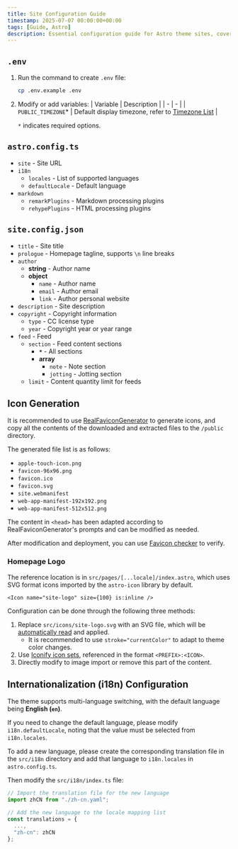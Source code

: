 ```yaml
---
title: Site Configuration Guide
timestamp: 2025-07-07 00:00:00+00:00
tags: [Guide, Astro]
description: Essential configuration guide for Astro theme sites, covering site settings, internationalization, and Markdown processing options.
---
```


## `.env`

1. Run the command to create `.env` file:
    ```sh
    cp .env.example .env
    ```
2. Modify or add variables:
    | Variable | Description |
    | - | - |
    | `PUBLIC_TIMEZONE`* | Default display timezone, refer to [Timezone List](https://en.wikipedia.org/wiki/List_of_tz_database_time_zones#List) |

    `*` indicates required options.

## `astro.config.ts`

- `site` - Site URL
- `i18n`
    - `locales` - List of supported languages
    - `defaultLocale` - Default language
- `markdown`
    - `remarkPlugins` - Markdown processing plugins
    - `rehypePlugins` - HTML processing plugins

## `site.config.json`

- `title` - Site title
- `prologue` - Homepage tagline, supports `\n` line breaks
- `author`
    - **string** - Author name
    - **object**
        - `name` - Author name
        - `email` - Author email
        - `link` - Author personal website
- `description` - Site description
- `copyright` - Copyright information
    - `type` - CC license type
    - `year` - Copyright year or year range
- `feed` - Feed
    - `section` - Feed content sections
        - **`*`** - All sections
        - **array**
            - `note` - Note section
            - `jotting` - Jotting section
    - `limit` - Content quantity limit for feeds

## Icon Generation

It is recommended to use [RealFaviconGenerator](https://realfavicongenerator.net/) to generate icons, and copy all the contents of the downloaded and extracted files to the `/public` directory.

The generated file list is as follows:

- `apple-touch-icon.png`
- `favicon-96x96.png`
- `favicon.ico`
- `favicon.svg`
- `site.webmanifest`
- `web-app-manifest-192x192.png`
- `web-app-manifest-512x512.png`

The content in `<head>` has been adapted according to RealFaviconGenerator's prompts and can be modified as needed.

After modification and deployment, you can use [Favicon checker](https://realfavicongenerator.net/favicon-checker) to verify.

### Homepage Logo

The reference location is in `src/pages/[...locale]/index.astro`, which uses SVG format icons imported by the `astro-icon` library by default.

```astro
<Icon name="site-logo" size={100} is:inline />
```

Configuration can be done through the following three methods:

1. Replace `src/icons/site-logo.svg` with an SVG file, which will be [automatically read](https://www.astroicon.dev/guides/customization/#local-icons) and applied.
    - It is recommended to use `stroke="currentColor"` to adapt to theme color changes.
2. Use [Iconify icon sets](https://www.astroicon.dev/guides/customization/#open-source-icon-sets), referenced in the format `<PREFIX>:<ICON>`.
3. Directly modify to image import or remove this part of the content.

## Internationalization (i18n) Configuration

The theme supports multi-language switching, with the default language being **English (`en`)**.

If you need to change the default language, please modify `i18n.defaultLocale`, noting that the value must be selected from `i18n.locales`.

To add a new language, please create the corresponding translation file in the `src/i18n` directory and add that language to `i18n.locales` in `astro.config.ts`.

Then modify the `src/i18n/index.ts` file:

```ts
// Import the translation file for the new language
import zhCN from "./zh-cn.yaml";

// Add the new language to the locale mapping list
const translations = { 
  ...,
  "zh-cn": zhCN
};
```
